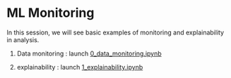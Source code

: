 # ML Monitoring

In this session, we will see basic examples of monitoring and explainability in analysis.

1. Data monitoring : launch [0_data_monitoring.ipynb](./0_data_monitoring.ipynb)

2. explainability : launch [1_explainability.ipynb](./1_explainability.ipynb)